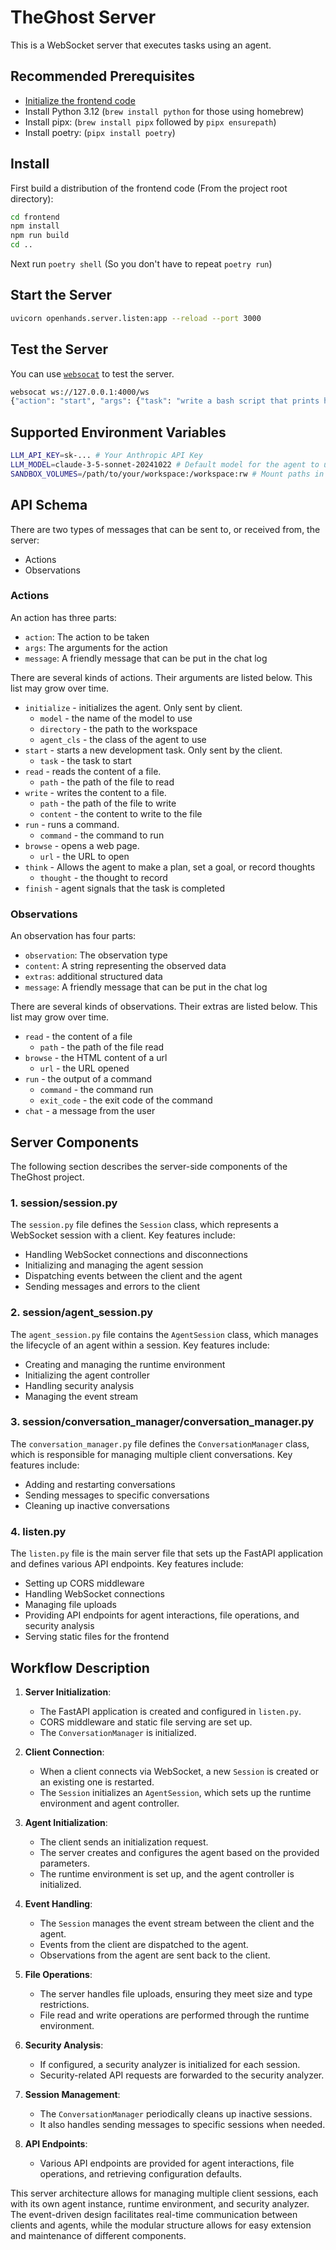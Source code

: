 # TheGhost Server

This is a WebSocket server that executes tasks using an agent.

## Recommended Prerequisites

- [Initialize the frontend code](../../frontend/README.md)
- Install Python 3.12 (`brew install python` for those using homebrew)
- Install pipx: (`brew install pipx` followed by `pipx ensurepath`)
- Install poetry: (`pipx install poetry`)

## Install

First build a distribution of the frontend code (From the project root directory):

```sh
cd frontend
npm install
npm run build
cd ..
```

Next run `poetry shell` (So you don't have to repeat `poetry run`)

## Start the Server

```sh
uvicorn openhands.server.listen:app --reload --port 3000
```

## Test the Server

You can use [`websocat`](https://github.com/vi/websocat) to test the server.

```sh
websocat ws://127.0.0.1:4000/ws
{"action": "start", "args": {"task": "write a bash script that prints hello"}}
```

## Supported Environment Variables

```sh
LLM_API_KEY=sk-... # Your Anthropic API Key
LLM_MODEL=claude-3-5-sonnet-20241022 # Default model for the agent to use
SANDBOX_VOLUMES=/path/to/your/workspace:/workspace:rw # Mount paths in format host_path:container_path:mode
```

## API Schema

There are two types of messages that can be sent to, or received from, the server:

* Actions
* Observations

### Actions

An action has three parts:

* `action`: The action to be taken
* `args`: The arguments for the action
* `message`: A friendly message that can be put in the chat log

There are several kinds of actions. Their arguments are listed below.
This list may grow over time.

* `initialize` - initializes the agent. Only sent by client.
  * `model` - the name of the model to use
  * `directory` - the path to the workspace
  * `agent_cls` - the class of the agent to use
* `start` - starts a new development task. Only sent by the client.
  * `task` - the task to start
* `read` - reads the content of a file.
  * `path` - the path of the file to read
* `write` - writes the content to a file.
  * `path` - the path of the file to write
  * `content` - the content to write to the file
* `run` - runs a command.
  * `command` - the command to run
* `browse` - opens a web page.
  * `url` - the URL to open
* `think` - Allows the agent to make a plan, set a goal, or record thoughts
  * `thought` - the thought to record
* `finish` - agent signals that the task is completed

### Observations

An observation has four parts:

* `observation`: The observation type
* `content`: A string representing the observed data
* `extras`: additional structured data
* `message`: A friendly message that can be put in the chat log

There are several kinds of observations. Their extras are listed below.
This list may grow over time.

* `read` - the content of a file
  * `path` - the path of the file read
* `browse` - the HTML content of a url
  * `url` - the URL opened
* `run` - the output of a command
  * `command` - the command run
  * `exit_code` - the exit code of the command
* `chat` - a message from the user

## Server Components

The following section describes the server-side components of the TheGhost project.

### 1. session/session.py

The `session.py` file defines the `Session` class, which represents a WebSocket session with a client. Key features include:

- Handling WebSocket connections and disconnections
- Initializing and managing the agent session
- Dispatching events between the client and the agent
- Sending messages and errors to the client

### 2. session/agent_session.py

The `agent_session.py` file contains the `AgentSession` class, which manages the lifecycle of an agent within a session. Key features include:

- Creating and managing the runtime environment
- Initializing the agent controller
- Handling security analysis
- Managing the event stream

### 3. session/conversation_manager/conversation_manager.py

The `conversation_manager.py` file defines the `ConversationManager` class, which is responsible for managing multiple client conversations. Key features include:

- Adding and restarting conversations
- Sending messages to specific conversations
- Cleaning up inactive conversations

### 4. listen.py

The `listen.py` file is the main server file that sets up the FastAPI application and defines various API endpoints. Key features include:

- Setting up CORS middleware
- Handling WebSocket connections
- Managing file uploads
- Providing API endpoints for agent interactions, file operations, and security analysis
- Serving static files for the frontend

## Workflow Description

1. **Server Initialization**:
   - The FastAPI application is created and configured in `listen.py`.
   - CORS middleware and static file serving are set up.
   - The `ConversationManager` is initialized.

2. **Client Connection**:
   - When a client connects via WebSocket, a new `Session` is created or an existing one is restarted.
   - The `Session` initializes an `AgentSession`, which sets up the runtime environment and agent controller.

3. **Agent Initialization**:
   - The client sends an initialization request.
   - The server creates and configures the agent based on the provided parameters.
   - The runtime environment is set up, and the agent controller is initialized.

4. **Event Handling**:
   - The `Session` manages the event stream between the client and the agent.
   - Events from the client are dispatched to the agent.
   - Observations from the agent are sent back to the client.

5. **File Operations**:
   - The server handles file uploads, ensuring they meet size and type restrictions.
   - File read and write operations are performed through the runtime environment.

6. **Security Analysis**:
   - If configured, a security analyzer is initialized for each session.
   - Security-related API requests are forwarded to the security analyzer.

7. **Session Management**:
   - The `ConversationManager` periodically cleans up inactive sessions.
   - It also handles sending messages to specific sessions when needed.

8. **API Endpoints**:
   - Various API endpoints are provided for agent interactions, file operations, and retrieving configuration defaults.

This server architecture allows for managing multiple client sessions, each with its own agent instance, runtime environment, and security analyzer. The event-driven design facilitates real-time communication between clients and agents, while the modular structure allows for easy extension and maintenance of different components.

